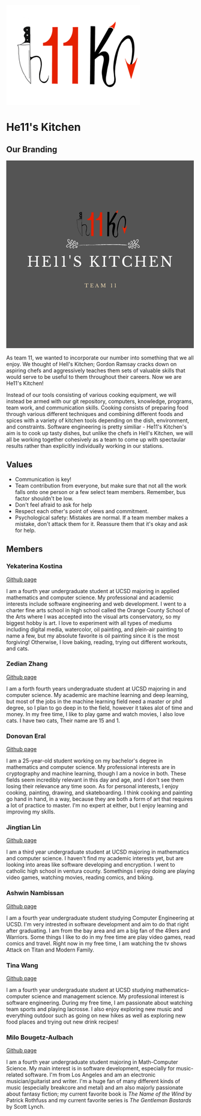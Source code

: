 ![Hell's Kitchen Logo](/admin/branding/h11klogo-transparent.png)

# **He11's Kitchen** #

## **Our Branding** ##

![Hell's Kitchen Photo](/admin/branding/he11skitchen.png)

As team 11, we wanted to incorporate our number into something that we all enjoy. We thought of Hell's Kitchen; Gordon Ramsay cracks down on aspiring chefs and aggressively teaches them sets of valuable skills that would serve to be useful to them throughout their careers. Now we are He11's Kitchen!

Instead of our tools consisting of various cooking equipment, we will instead be armed with our git repository, computers, knowledge, programs, team work, and communication skills. Cooking consists of preparing food through various different techniques and combining different foods and spices with a variety of kitchen tools depending on the dish, environment, and constraints. Software engineering is pretty similiar - He11's Kitchen's aim is to cook up tasty dishes, but unlike the chefs in Hell's Kitchen, we will all be working together cohesively as a team to come up with spectaular results rather than explicitly individually working in our stations.  

## **Values** ##
- Communication is key!
- Team contribution from everyone, but make sure that not all the work falls onto one person or a few select team members. Remember, bus factor shouldn't be low.
- Don't feel afraid to ask for help
- Respect each other's point of views and commitment.
- Psychological safety: Mistakes are normal. If a team member makes a mistake, don't attack them for it. Reassure them that it's okay and ask for help.

## **Members** ##

### **Yekaterina Kostina** ###

[Github page](https://github.com/yekatya)

I am a fourth year undergraduate student at UCSD majoring in applied mathematics and computer science. My professional and academic interests include software engineering and web development. I went to a charter fine arts school in high school called the Orange County School of the Arts where I was accepted into the visual arts conservatory, so my biggest hobby is art. I love to experiment with all types of mediums including digital media, watercolor, oil painting, and plein-air painting to name a few, but my absolute favorite is oil painting since it is the most forgiving! Otherwise, I love baking, reading, trying out different workouts, and cats. 

### **Zedian Zhang** ###

[Github page](https://github.com/zedianzhang)

I am a forth fourth years undergraduate student at UCSD majoring in and computer science. My academic are machine  learning and deep learning, but most of the jobs in the machine learning field need a master or phd degree, so I plan to go deep in to the field, however it takes alot of time and money. In my free time, I like to play game and watch movies, I also love cats. I have two cats, Their name are 15 and 1.

### **Donovan Eral** ###

[Github page](https://github.com/Donovan-Eral)

I am a 25-year-old student working on my bachelor's degree in mathematics and computer science. My professional interests are in cryptography and machine learning, though I am a novice in both. These fields seem incredibly relevant in this day and age, and I don't see them losing their relevance any time soon. As for personal interests, I enjoy cooking, painting, drawing, and skateboarding. I think cooking and painting go hand in hand, in a way, because they are both a form of art that requires a lot of practice to master. I'm no expert at either, but I enjoy learning and improving my skills.

### **Jingtian Lin** ###
[Github page](https://github.com/jingtianlin19)

I am a third year undergraduate student at UCSD majoring in mathematics and computer science. I haven't find my academic interests yet, but are looking into areas like software developing and encryption. I went to catholic high school in ventura county. Somethings I enjoy doing are playing video games, watching movies, reading comics, and biking. 

### **Ashwin Nambissan** ###

[Github page](https://github.com/akn11)

I am a fourth year undergraduate student studying Computer Engineering at UCSD. I'm very intrested in software development and aim to do that right after graduating. I am from the bay area and am a big fan of the 49ers and Warriors. Some things I like to do in my free time are play video games, read comics and travel. Right now in my free time, I am watching the tv shows Attack on Titan and Modern Family. 

### **Tina Wang** ###

[Github page](https://github.com/t6wang)

I am a fourth year undergraduate student at UCSD studying mathematics-computer science and management science. My professional interest is software engineering. During my free time, I am passionate about watching team sports and playing lacrosse. I also enjoy exploring new music and everything outdoor such as going on new hikes as well as exploring new food places and trying out new drink recipes!

### **Milo Bougetz-Aulbach** ###

[Github page](https://github.com/mbougetz)

I am a fourth year undergraduate student majoring in Math-Computer Science. My main interest is in software development, especially for music-related software. I'm from Los Angeles and am an electronic musician/guitarist and writer. I'm a huge fan of many different kinds of music (especially breakcore and metal) and am also majorly passionate about fantasy fiction; my current favorite book is *The Name of the Wind* by Patrick Rothfuss and my current favorite series is *The Gentleman Bastards* by Scott Lynch.

